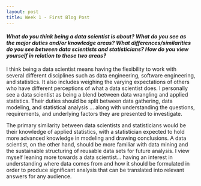 ```yaml
---
layout: post
title: Week 1 - First Blog Post
---
```


#### _What do you think being a data scientist is about?  What do you see as the major duties and/or knowledge areas?  What differences/similarities do you see between data scientists and statisticians?  How do you view yourself in relation to these two areas?_

I think being a data scientist means having the flexibility to work with several different disciplines such as data engineering, software engineering, and statistics. It also includes weighing the varying expectations of others who have different perceptions of what a data scientist does. I personally see a data scientist as being a blend between data wrangling and applied statistics. Their duties should be split between data gathering, data modeling, and statistical analysis ... along with understanding the questions, requirements, and underlying factors they are presented to investigate.

The primary similarity between data scientists and statisticians would be their knowledge of applied statistics, with a statistician expected to hold more advanced knowledge in modeling and drawing conclusions. A data scientist, on the other hand, should be more familiar with data mining and the sustainable structuring of reusable data sets for future analysis. I view myself leaning more towards a data scientist... having an interest in understanding where data comes from and how it should be formulated in order to produce significant analysis that can be translated into relevant answers for any audience.
